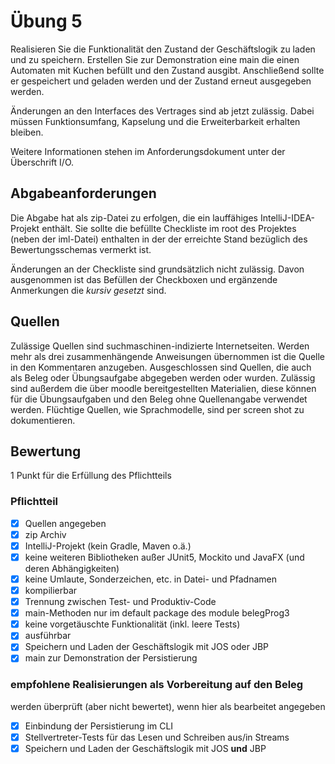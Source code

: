 # Übung 5
Realisieren Sie die Funktionalität den Zustand der Geschäftslogik zu laden und zu speichern.
Erstellen Sie zur Demonstration eine main die einen Automaten mit Kuchen befüllt und den Zustand ausgibt. Anschließend sollte er gespeichert und geladen werden und der Zustand erneut ausgegeben werden.

Änderungen an den Interfaces des Vertrages sind ab jetzt zulässig. Dabei müssen Funktionsumfang, Kapselung und die Erweiterbarkeit erhalten bleiben.

Weitere Informationen stehen im Anforderungsdokument unter der Überschrift I/O.

## Abgabeanforderungen
Die Abgabe hat als zip-Datei zu erfolgen, die ein lauffähiges IntelliJ-IDEA-Projekt enthält. Sie sollte die befüllte Checkliste im root des Projektes (neben der iml-Datei) enthalten in der der erreichte Stand bezüglich des Bewertungsschemas vermerkt ist.

Änderungen an der Checkliste sind grundsätzlich nicht zulässig. Davon ausgenommen ist das Befüllen der Checkboxen und ergänzende Anmerkungen die _kursiv gesetzt_ sind.

## Quellen
Zulässige Quellen sind suchmaschinen-indizierte Internetseiten. Werden mehr als drei zusammenhängende Anweisungen übernommen ist die Quelle in den Kommentaren anzugeben. Ausgeschlossen sind Quellen, die auch als Beleg oder Übungsaufgabe abgegeben werden oder wurden. Zulässig sind außerdem die über moodle bereitgestellten Materialien, diese können für die Übungsaufgaben und den Beleg ohne Quellenangabe verwendet werden.
Flüchtige Quellen, wie Sprachmodelle, sind per screen shot zu dokumentieren.

## Bewertung
1 Punkt für die Erfüllung des Pflichtteils

### Pflichtteil
- [x] Quellen angegeben
- [x] zip Archiv
- [x] IntelliJ-Projekt (kein Gradle, Maven o.ä.)
- [x] keine weiteren Bibliotheken außer JUnit5, Mockito und JavaFX (und deren Abhängigkeiten)
- [x] keine Umlaute, Sonderzeichen, etc. in Datei- und Pfadnamen
- [x] kompilierbar
- [x] Trennung zwischen Test- und Produktiv-Code
- [x] main-Methoden nur im default package des module belegProg3
- [x] keine vorgetäuschte Funktionalität (inkl. leere Tests)
- [x] ausführbar
- [x] Speichern und Laden der Geschäftslogik mit JOS oder JBP
- [x] main zur Demonstration der Persistierung

### empfohlene Realisierungen als Vorbereitung auf den Beleg

werden überprüft (aber nicht bewertet), wenn hier als bearbeitet angegeben   

- [x] Einbindung der Persistierung im CLI
- [x] Stellvertreter-Tests für das Lesen und Schreiben aus/in Streams
- [x] Speichern und Laden der Geschäftslogik mit JOS **und** JBP
